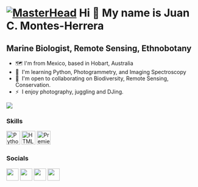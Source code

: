 [![MasterHead]([https://static01.nyt.com/images/2019/03/27/arts/26VANGOGH-BRITAIN-1/merlin_152403333_3552f80f-9675-4951-bc32-0b8cbdbfa090-superJumbo.jpg)](https://github.com/jcmontesherrera)
Hi 👋 My name is Juan C. Montes-Herrera
=======================================

Marine Biologist, Remote Sensing, Ethnobotany
----------------
 
* 🗺  I'm from Mexico, based in Hobart, Australia
* 🧠  I'm learning Python, Photogrammetry, and Imaging Spectroscopy
* 🤝  I'm open to collaborating on Biodiversity, Remote Sensing, Conservation.
* ⚡  I enjoy photography, juggling and DJing.

<a href="https://www.twitter.com/jcmontesherrera" target="_blank" rel="noreferrer"><img
src="https://img.shields.io/twitter/follow/jcmontesherrera?logo=twitter&style=for-the-badge&color=0891b2&labelColor=1c1917"
/></a>

### Skills


<p align="left">
<a href="https://www.python.org/" target="_blank" rel="noreferrer"><img src="https://raw.githubusercontent.com/danielcranney/readme-generator/main/public/icons/skills/python-colored.svg" width="36" height="36" alt="Python" /></a>
<a href="https://developer.mozilla.org/en-US/docs/Glossary/HTML5" target="_blank" rel="noreferrer"><img src="https://raw.githubusercontent.com/danielcranney/readme-generator/main/public/icons/skills/html5-colored.svg" width="36" height="36" alt="HTML5" /></a>
<a href="https://www.adobe.com/uk/products/premiere.html" target="_blank" rel="noreferrer"><img src="https://raw.githubusercontent.com/danielcranney/readme-generator/main/public/icons/skills/premierepro-colored.svg" width="36" height="36" alt="Premiere Pro" /></a>
</p>


### Socials

<p align="left"> <a href="https://www.github.com/jcmontesherrera" target="_blank" rel="noreferrer"><img src="https://raw.githubusercontent.com/danielcranney/readme-generator/main/public/icons/socials/github.svg" width="32" height="32" /></a> <a href="http://www.instagram.com/jcmontesherrera" target="_blank" rel="noreferrer"><img src="https://raw.githubusercontent.com/danielcranney/readme-generator/main/public/icons/socials/instagram.svg" width="32" height="32" /></a> <a href="https://www.linkedin.com/in/jcmontesherrera" target="_blank" rel="noreferrer"><img src="https://raw.githubusercontent.com/danielcranney/readme-generator/main/public/icons/socials/linkedin.svg" width="32" height="32" /></a> <a href="https://www.twitter.com/jcmontesherrera" target="_blank" rel="noreferrer"><img src="https://raw.githubusercontent.com/danielcranney/readme-generator/main/public/icons/socials/twitter.svg" width="32" height="32" /></a></p>
